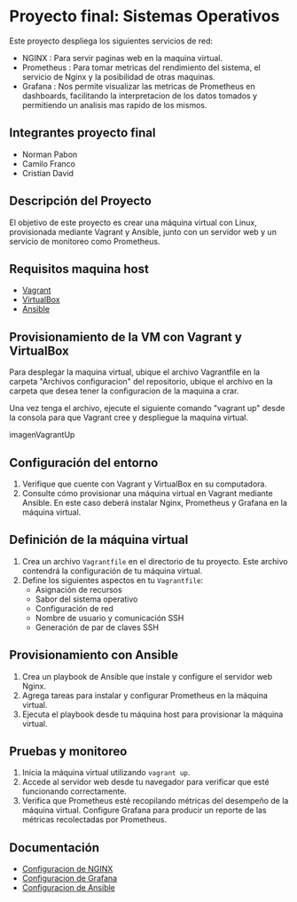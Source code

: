 # Proyecto final: Sistemas Operativos

Este proyecto despliega los siguientes servicios de red:

- NGINX : Para servir paginas web en la maquina virtual.
- Prometheus : Para tomar metricas del rendimiento del sistema, el servicio de Nginx y la posibilidad
de otras maquinas.
- Grafana : Nos permite visualizar las metricas de Prometheus en dashboards, facilitando la interpretacion
de los datos tomados y permitiendo un analisis mas rapido de los mismos.


## Integrantes proyecto final

- Norman Pabon 
- Camilo Franco
- Cristian David  

## Descripción del Proyecto

El objetivo de este proyecto es crear una máquina virtual con Linux, provisionada mediante Vagrant y Ansible, junto con un servidor web y un servicio de monitoreo como Prometheus.

## Requisitos maquina host

- [Vagrant](https://www.vagrantup.com/)
- [VirtualBox](https://www.virtualbox.org/)
- [Ansible](https://www.ansible.com/)

## Provisionamiento de la VM con Vagrant y VirtualBox

Para desplegar la maquina virtual, ubique el archivo Vagrantfile en la carpeta "Archivos configuracion" del repositorio, ubique el archivo
en la carpeta que desea tener la configuracion de la maquina a crar. 

Una vez tenga el archivo, ejecute el siguiente comando "vagrant up" desde la consola para que Vagrant cree y despliegue la maquina virtual.

imagenVagrantUp


## Configuración del entorno

1. Verifique que cuente con Vagrant y VirtualBox en su computadora.
2. Consulte cómo provisionar una máquina virtual en Vagrant mediante Ansible. En este caso deberá instalar Nginx, Prometheus y Grafana en la máquina virtual.

## Definición de la máquina virtual

1. Crea un archivo `Vagrantfile` en el directorio de tu proyecto. Este archivo contendrá la configuración de tu máquina virtual.
2. Define los siguientes aspectos en tu `Vagrantfile`:
    - Asignación de recursos
    - Sabor del sistema operativo
    - Configuración de red
    - Nombre de usuario y comunicación SSH
    - Generación de par de claves SSH

## Provisionamiento con Ansible

1. Crea un playbook de Ansible que instale y configure el servidor web Nginx.
2. Agrega tareas para instalar y configurar Prometheus en la máquina virtual.
3. Ejecuta el playbook desde tu máquina host para provisionar la máquina virtual.

## Pruebas y monitoreo

1. Inicia la máquina virtual utilizando `vagrant up`.
2. Accede al servidor web desde tu navegador para verificar que esté funcionando correctamente.
3. Verifica que Prometheus esté recopilando métricas del desempeño de la máquina virtual. Configure Grafana para producir un reporte de las métricas recolectadas por Prometheus.

## Documentación

- [Configuracion de NGINX](https://github.com/Aleksei324/Proyecto-final-sistemas-operativos/blob/main/Documentacion/Configuracion%20Nginx.md)
- [Configuracion de Grafana](https://github.com/Aleksei324/Proyecto-final-sistemas-operativos/blob/main/Documentacion/Configuracion%20Ansible.md)
- [Configuracion de Ansible](https://github.com/Aleksei324/Proyecto-final-sistemas-operativos/blob/main/Documentacion/Configuracion%20Ansible.md)
